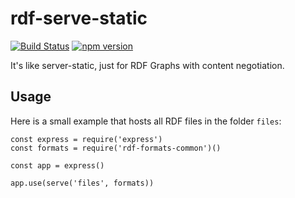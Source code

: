 # rdf-serve-static

[![Build Status](https://travis-ci.org/rdf-ext/rdf-serve-static.svg?branch=master)](https://travis-ci.org/rdf-ext/rdf-serve-static)
[![npm version](https://badge.fury.io/js/rdf-serve-static.svg)](https://badge.fury.io/js/rdf-serve-static)

It's like server-static, just for RDF Graphs with content negotiation. 

## Usage

Here is a small example that hosts all RDF files in the folder `files`: 

    const express = require('express')
    const formats = require('rdf-formats-common')()

    const app = express()

    app.use(serve('files', formats))
